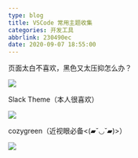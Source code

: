 ```yaml
---
type: blog
title: VSCode 常用主题收集
categories: 开发工具
abbrlink: 230490ec
date: 2020-09-07 18:55:00
---
```


页面太白不喜欢，黑色又太压抑怎么办？

![](https://img-blog.csdnimg.cn/20190814164734204.gif)

<!-- more -->
Slack Theme（本人很喜欢）

![](https://img-blog.csdnimg.cn/20190814163032334.png?x-oss-process=image/watermark,type_ZmFuZ3poZW5naGVpdGk,shadow_10,text_aHR0cHM6Ly9ibG9nLmNzZG4ubmV0L3UwMTA3NjMzMjI=,size_16,color_FFFFFF,t_70)

cozygreen（近视眼必备<(▰˘◡˘▰)>）

![](https://img-blog.csdnimg.cn/20190814163551655.png?x-oss-process=image/watermark,type_ZmFuZ3poZW5naGVpdGk,shadow_10,text_aHR0cHM6Ly9ibG9nLmNzZG4ubmV0L3UwMTA3NjMzMjI=,size_16,color_FFFFFF,t_70)